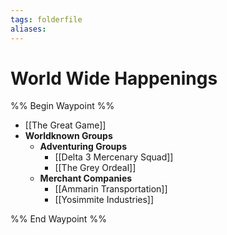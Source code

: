 ```yaml
---
tags: folderfile
aliases:
---
```


# World Wide Happenings
%% Begin Waypoint %%
- [[The Great Game]]
- **Worldknown Groups**
	- **Adventuring Groups**
		- [[Delta 3 Mercenary Squad]]
		- [[The Grey Ordeal]]
	- **Merchant Companies**
		- [[Ammarin Transportation]]
		- [[Yosimmite Industries]]

%% End Waypoint %%
